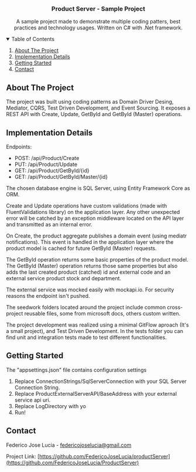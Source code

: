 <h3 align="center">Product Server - Sample Project</h3>

  <p align="center">
    A sample project made to demonstrate multiple coding patters, best practices and technology usages.
    Written on C# with .Net framework.
</p>


<!-- TABLE OF CONTENTS -->
<details open="open">
  <summary>Table of Contents</summary>
  <ol>
    <li>
      <a href="#about-the-project">About The Project</a>
    </li>
    <li>
      <a href="#implementation-details">Implementation Details</a>
    </li>
    <li>
      <a href="#getting-started">Getting Started</a>
    </li>
    <li><a href="#contact">Contact</a></li>
  </ol>
</details>

<!-- ABOUT THE PROJECT -->
## About The Project

The project was built using coding patterns as Domain Driver Desing, Mediator, CQRS, Test Driven Development, and Event Sourcing. It exposes a REST API with Create, Update, GetById and GetById (Master) operations.


<!-- IMPLEMENTATION DETAILS -->
## Implementation Details

Endpoints:
- POST: /api/Product/Create
- PUT: /api/Product/Update
- GET: /api/Product/GetById/{id}
- GET: /api/Product/GetById/Master/{id}

The chosen database engine is SQL Server, using Entity Framework Core as ORM.

Create and Update operations have custom validations (made with FluentValidations library) on the application layer. Any other
unexpected error will be catched by an exception middleware located on the API layer and transmitted as an internal error.

On Create, the product aggregate publishes a domain event (using mediatr notifications). This event is handled in the application layer where the product model is cached for future GetById (Master) requests. 

The GetById operation returns some basic properties of the product model.
The GetById (Master) operation returns those same properties but also adds the last created product (catched) id and external code and an external service product stock and department.

The external service was mocked easily with mockapi.io. For security reasons the endpoint isn't pushed.

The seedwork folders located around the project include common cross-project reusable files, some from microsoft docs, others custom written.

The project development was realized using a minimal GitFlow aproach (It's a small project), and Test Driven Development. In the tests folder you can find unit and integration tests made to test different functionalities.

<!-- GETTING STARTED -->
## Getting Started

The "appsettings.json" file contains configuration settings
1) Replace ConnectionStrings/SqlServerConnection with your SQL Server Connection String.
2) Replace ProductExternalServerAPI/BaseAddress with your external service api uri.
3) Replace LogDirectory with yo
4) Run!

<!-- CONTACT -->
## Contact

Federico Jose Lucia - federicojoselucia@gmail.com

Project Link: [https://github.com/FedericoJoseLucia/productServer](https://github.com/FedericoJoseLucia/ProductServer)

